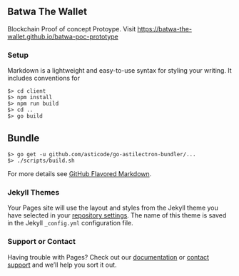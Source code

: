 ## Batwa The Wallet

Blockchain Proof of concept Protoype. Visit https://batwa-the-wallet.github.io/batwa-poc-prototype

### Setup

Markdown is a lightweight and easy-to-use syntax for styling your writing. It includes conventions for

```
$> cd client
$> npm install
$> npm run build
$> cd ..
$> go build
```
## Bundle

```
$> go get -u github.com/asticode/go-astilectron-bundler/...
$> ./scripts/build.sh
```
For more details see [GitHub Flavored Markdown](https://guides.github.com/features/mastering-markdown/).

### Jekyll Themes

Your Pages site will use the layout and styles from the Jekyll theme you have selected in your [repository settings](https://github.com/Batwa-the-wallet/batwa-the-wallet/settings). The name of this theme is saved in the Jekyll `_config.yml` configuration file.

### Support or Contact

Having trouble with Pages? Check out our [documentation](https://help.github.com/categories/github-pages-basics/) or [contact support](https://github.com/contact) and we’ll help you sort it out.
